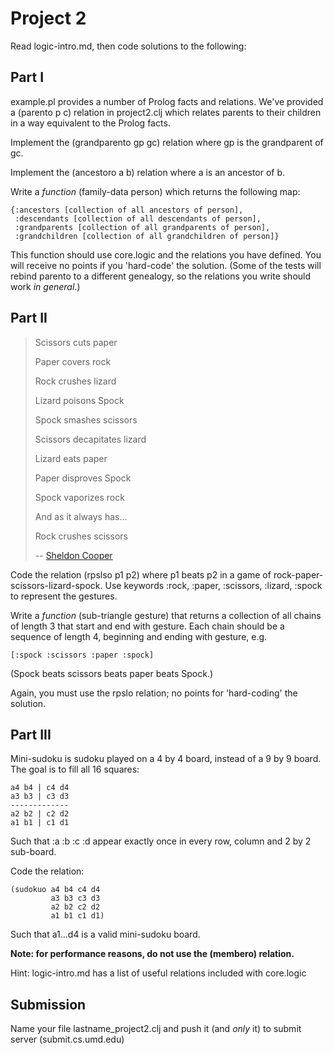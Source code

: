 Project 2
=========

Read logic-intro.md, then code solutions to the following:

Part I
------

example.pl provides a number of Prolog facts and relations. We've provided a (parento p c) relation in project2.clj which relates parents to their children in a way equivalent to the Prolog facts.

Implement the (grandparento gp gc) relation where gp is the grandparent of gc.

Implement the (ancestoro a b) relation where a is an ancestor of b.

Write a *function* (family-data person) which returns the following map:

    {:ancestors [collection of all ancestors of person],
     :descendants [collection of all descendants of person],
     :grandparents [collection of all grandparents of person],
     :grandchildren [collection of all grandchildren of person]}

This function should use core.logic and the relations you have defined. You will receive no points if you 'hard-code' the solution.
(Some of the tests will rebind parento to a different genealogy, so the relations you write should work *in general*.)

Part II
-------

> Scissors cuts paper
>
> Paper covers rock
>
> Rock crushes lizard
>
> Lizard poisons Spock
>
> Spock smashes scissors
>
> Scissors decapitates lizard
>
> Lizard eats paper
>
> Paper disproves Spock
>
> Spock vaporizes rock
>
> And as it always has...
>
> Rock crushes scissors
> 
> -- [Sheldon Cooper](https://www.youtube.com/watch?v=cSLeBKT7-sM)

Code the relation (rpslso p1 p2) where p1 beats p2 in a game of rock-paper-scissors-lizard-spock. Use keywords :rock, :paper, :scissors, :lizard, :spock to represent the gestures.

Write a *function* (sub-triangle gesture) that returns a collection of all chains of length 3 that start and end with gesture. Each chain should be a sequence of length 4, beginning and ending with gesture, e.g.

    [:spock :scissors :paper :spock]
    
(Spock beats scissors beats paper beats Spock.)

Again, you must use the rpslo relation; no points for 'hard-coding' the solution.

Part III
--------

Mini-sudoku is sudoku played on a 4 by 4 board, instead of a 9 by 9 board. The goal is to fill all 16 squares:

    a4 b4 | c4 d4
    a3 b3 | c3 d3
    -------------
    a2 b2 | c2 d2
    a1 b1 | c1 d1

Such that :a :b :c :d appear exactly once in every row, column and 2 by 2 sub-board.

Code the relation:

    (sudokuo a4 b4 c4 d4
             a3 b3 c3 d3
             a2 b2 c2 d2
             a1 b1 c1 d1)
              
Such that a1...d4 is a valid mini-sudoku board.

**Note: for performance reasons, do not use the (membero) relation.**

Hint: logic-intro.md has a list of useful relations included with core.logic

Submission
----------

Name your file lastname\_project2.clj and push it (and *only* it) to submit server (submit.cs.umd.edu)
